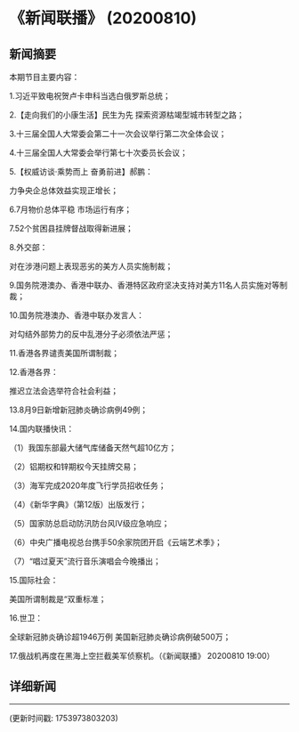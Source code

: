 # 《新闻联播》 (20200810)

## 新闻摘要

本期节目主要内容：

 1.习近平致电祝贺卢卡申科当选白俄罗斯总统；

2.【走向我们的小康生活】民生为先 探索资源枯竭型城市转型之路；

3.十三届全国人大常委会第二十一次会议举行第二次全体会议；

4.十三届全国人大常委会举行第七十次委员长会议；

5.【权威访谈·乘势而上 奋勇前进】郝鹏：

力争央企总体效益实现正增长；

6.7月物价总体平稳 市场运行有序；

7.52个贫困县挂牌督战取得新进展；

8.外交部：

对在涉港问题上表现恶劣的美方人员实施制裁；

9.国务院港澳办、香港中联办、香港特区政府坚决支持对美方11名人员实施对等制裁；

10.国务院港澳办、香港中联办发言人：

对勾结外部势力的反中乱港分子必须依法严惩；

11.香港各界谴责美国所谓制裁；

12.香港各界：

推迟立法会选举符合社会利益；

13.8月9日新增新冠肺炎确诊病例49例；

14.国内联播快讯：

（1）我国东部最大储气库储备天然气超10亿方；

（2）铝期权和锌期权今天挂牌交易；

（3）海军完成2020年度飞行学员招收任务；

（4）《新华字典》（第12版）出版发行；

（5）国家防总启动防汛防台风Ⅳ级应急响应；

（6）中央广播电视总台携手50余家院团开启《云端艺术季》；

（7）“唱过夏天”流行音乐演唱会今晚播出；

15.国际社会：

美国所谓制裁是“双重标准；

16.世卫：

全球新冠肺炎确诊超1946万例 美国新冠肺炎确诊病例破500万；

17.俄战机再度在黑海上空拦截美军侦察机。（《新闻联播》 20200810 19:00）

## 详细新闻

---

(更新时间戳: 1753973803203)

